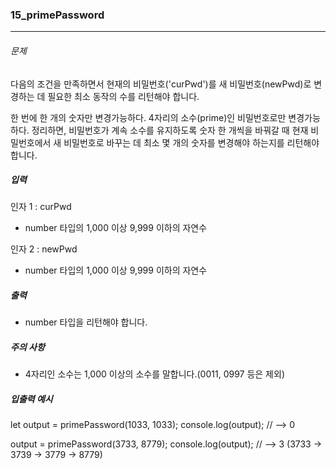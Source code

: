 ### 15_primePassword

***

###### 문제 

다음의 조건을 만족하면서 현재의 비밀번호('curPwd')를 새 비밀번호(newPwd)로 변경하는 데 필요한 최소 동작의 수를 리턴해야 합니다.

한 번에 한 개의 숫자만 변경가능하다.
4자리의 소수(prime)인 비밀번호로만 변경가능하다.
정리하면, 비밀번호가 계속 소수를 유지하도록 숫자 한 개씩을 바꿔갈 때 현재 비밀번호에서 새 비밀번호로 바꾸는 데 최소 몇 개의 숫자를 변경해야 하는지를 리턴해야 합니다.

##### 입력

인자 1 : curPwd
- number 타입의 1,000 이상 9,999 이하의 자연수

인자 2 : newPwd
- number 타입의 1,000 이상 9,999 이하의 자연수

##### 출력

- number 타입을 리턴해야 합니다.

##### 주의 사항

- 4자리인 소수는 1,000 이상의 소수를 말합니다.(0011, 0997 등은 제외)

##### 입출력 예시

let output = primePassword(1033, 1033);
console.log(output); // --> 0

output = primePassword(3733, 8779);
console.log(output); // --> 3 (3733 -> 3739 -> 3779 -> 8779)